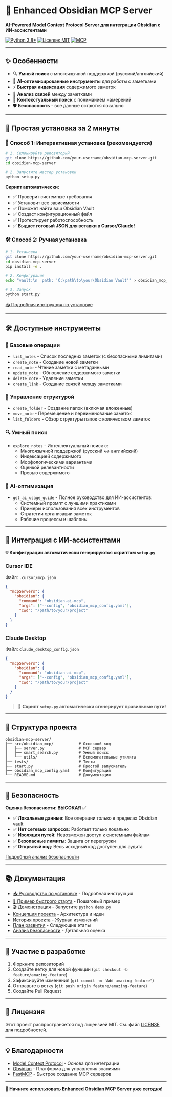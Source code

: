 # 🧠 Enhanced Obsidian MCP Server

**AI-Powered Model Context Protocol Server для интеграции Obsidian с ИИ-ассистентами**

[![Python 3.8+](https://img.shields.io/badge/python-3.8+-blue.svg)](https://www.python.org/downloads/)
[![License: MIT](https://img.shields.io/badge/License-MIT-green.svg)](https://opensource.org/licenses/MIT)
[![MCP](https://img.shields.io/badge/MCP-Compatible-purple.svg)](https://github.com/modelcontextprotocol)

---

## ✨ Особенности

- 🔍 **Умный поиск** с многоязычной поддержкой (русский/английский)
- 🤖 **AI-оптимизированные инструменты** для работы с заметками
- ⚡ **Быстрая индексация** содержимого заметок
- 🔗 **Анализ связей** между заметками
- 🎯 **Контекстуальный поиск** с пониманием намерений
- 🛡️ **Безопасность** - все данные остаются локально

---

## 🚀 Простая установка за 2 минуты

### 🎯 Способ 1: Интерактивная установка (рекомендуется)
```bash
# 1. Склонируйте репозиторий
git clone https://github.com/your-username/obsidian-mcp-server.git
cd obsidian-mcp-server

# 2. Запустите мастер установки
python setup.py
```

**Скрипт автоматически:**
- ✅ Проверит системные требования
- ✅ Установит все зависимости
- ✅ Поможет найти ваш Obsidian Vault
- ✅ Создаст конфигурационный файл  
- ✅ Протестирует работоспособность
- ✅ **Выдаст готовый JSON для вставки в Cursor/Claude!**

### 🛠️ Способ 2: Ручная установка
```bash
# 1. Установка
git clone https://github.com/your-username/obsidian-mcp-server.git
cd obsidian-mcp-server
pip install -e .

# 2. Конфигурация
echo "vault:\n  path: 'C:\path\to\your\Obsidian Vault'" > obsidian_mcp_config.yaml

# 3. Запуск
python start.py
```

[📥 Подробная инструкция по установке](INSTALLATION_GUIDE.md)

---

## 🛠️ Доступные инструменты

### 📝 Базовые операции
- `list_notes` - Список последних заметок (с безопасными лимитами)
- `create_note` - Создание новой заметки
- `read_note` - Чтение заметки с метаданными
- `update_note` - Обновление содержимого заметки
- `delete_note` - Удаление заметки
- `create_link` - Создание связей между заметками

### 📁 Управление структурой
- `create_folder` - Создание папок (включая вложенные)
- `move_note` - Перемещение и переименование заметок
- `list_folders` - Обзор структуры папок с количеством заметок

### 🔍 Умный поиск
- `explore_notes` - Интеллектуальный поиск с:
  - Многоязычной поддержкой (русский ↔ английский)
  - Индексацией содержимого
  - Морфологическими вариантами
  - Оценкой релевантности
  - Превью содержимого

### 🤖 AI-оптимизация  
- `get_ai_usage_guide` - Полное руководство для ИИ-ассистентов:
  - Системный промпт с лучшими практиками
  - Примеры использования всех инструментов
  - Стратегии организации заметок
  - Рабочие процессы и шаблоны

---

## 🎯 Интеграция с ИИ-ассистентами

**💡 Конфигурации автоматически генерируются скриптом `setup.py`**

### Cursor IDE
Файл: `.cursor/mcp.json`
```json
{
  "mcpServers": {
    "obsidian": {
      "command": "obsidian-ai-mcp",
      "args": ["--config", "obsidian_mcp_config.yaml"],
      "cwd": "/path/to/your/project"
    }
  }
}
```

### Claude Desktop
Файл: `claude_desktop_config.json`  
```json
{
  "mcpServers": {
    "obsidian": {
      "command": "obsidian-ai-mcp",
      "args": ["--config", "obsidian_mcp_config.yaml"],
      "cwd": "/path/to/your/project"
    }
  }
}
```

> 🎯 **Скрипт `setup.py` автоматически сгенерирует правильные пути!**

---

## 📁 Структура проекта

```
obsidian-mcp-server/
├── src/obsidian_mcp/           # Основной код
│   ├── server.py               # MCP сервер
│   ├── smart_search.py         # Умный поиск
│   └── utils/                  # Вспомогательные утилиты
├── tests/                      # Тесты
├── start.py                    # Простой запускатель
├── obsidian_mcp_config.yaml    # Конфигурация
└── README.md                   # Документация
```

---

## 🔐 Безопасность

**Оценка безопасности: ВЫСОКАЯ** ✅

- ✅ **Локальные данные**: Все операции только в пределах Obsidian vault
- ✅ **Нет сетевых запросов**: Работает только локально
- ✅ **Изоляция путей**: Невозможен доступ к системным файлам
- ✅ **Безопасные лимиты**: Защита от перегрузки
- ✅ **Открытый код**: Весь исходный код доступен для аудита

[Подробный анализ безопасности](MCP_SECURITY_ANALYSIS.md)

---

## 📚 Документация

- [📥 Руководство по установке](INSTALLATION_GUIDE.md) - Подробная инструкция
- [🚀 Пример быстрого старта](QUICK_START_EXAMPLE.md) - Пошаговый пример
- [🎬 Демонстрация](demo.py) - Запустите `python demo.py`
- [Концепция проекта](obsidian_mcp_concept.md) - Архитектура и идеи
- [История проекта](PROJECT_CONTEXT_HISTORY.md) - Журнал изменений
- [План развития](PHASE_2_DETAILED_PLAN.md) - Следующие этапы
- [Анализ безопасности](MCP_SECURITY_ANALYSIS.md) - Детальная оценка

---

## 🤝 Участие в разработке

1. Форкните репозиторий
2. Создайте ветку для новой функции (`git checkout -b feature/amazing-feature`)
3. Зафиксируйте изменения (`git commit -m 'Add amazing feature'`)
4. Отправьте в ветку (`git push origin feature/amazing-feature`)
5. Создайте Pull Request

---

## 📄 Лицензия

Этот проект распространяется под лицензией MIT. См. файл [LICENSE](LICENSE) для подробностей.

---

## 💡 Благодарности

- [Model Context Protocol](https://github.com/modelcontextprotocol) - Основа для интеграции
- [Obsidian](https://obsidian.md) - Платформа для управления знаниями
- [FastMCP](https://github.com/pydantic/fastmcp) - Быстрое создание MCP серверов

---

**🚀 Начните использовать Enhanced Obsidian MCP Server уже сегодня!**